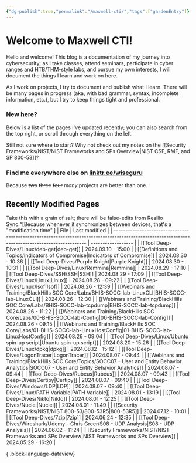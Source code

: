 ```yaml
---
{"dg-publish":true,"permalink":"/maxwell-cti/","tags":["gardenEntry"]}
---
```


# Welcome to Maxwell CTI!

Hello and welcome! This blog is a documentation of my journey into cybersecurity; as I take classes, attend seminars, participate in cyber ranges and HTB/THM-style labs, and pursue my own interests, I will document the things I learn and work on here. 

As I work on projects, I try to document and publish what I learn. There will be many pages in progress (aka, with bad grammar, syntax, incomplete information, etc.), but I try to keep things tight and professional.

### New here?
Below is a list of the pages I've updated recently; you can also search from the top right, or scroll through everything on the left.

Still not sure where to start? Why not check out my notes on the [[Security Frameworks/NIST/NIST Frameworks and SPs Overview\|NIST CSF, RMF, and SP 800-53]]?


### Find me everywhere else on [linktr.ee/wiseguru](https://linktr.ee/wiseguru)
Because ~~two~~ ~~three~~ ~~four~~ *many* projects are better than one.


## Recently Modified Pages
Take this with a grain of salt; there will be false-edits from Resilio Sync.^[Because whenever it synchronizes between devices, that's a "modification time".]
| File                                                                                                                                             | Last modified      |
| ------------------------------------------------------------------------------------------------------------------------------------------------ | ------------------ |
| [[Tool Deep-Dives/Linux/deb-get\|deb-get]]                                                                                                    | 2024.09.10 - 15:00 |
| [[Definitions and Topics/Indicators of Compromise\|Indicators of Compromise]]                                                                 | 2024.08.30 - 10:36 |
| [[Tool Deep-Dives/Purple Knight\|Purple Knight]]                                                                                              | 2024.08.30 - 10:31 |
| [[Tool Deep-Dives/Linux/Remmina\|Remmina]]                                                                                                    | 2024.08.29 - 17:10 |
| [[Tool Deep-Dives/SSH/SSH\|SSH]]                                                                                                              | 2024.08.29 - 17:09 |
| [[Tool Deep-Dives/Linux/Linux\|Linux]]                                                                                                        | 2024.08.28 - 09:22 |
| [[Tool Deep-Dives/Linux/lsof\|lsof]]                                                                                                          | 2024.08.26 - 12:39 |
| [[Webinars and Training/BlackHills SOC Core/Labs/BHIS-SOCC-lab-LinuxCLI\|BHIS-SOCC-lab-LinuxCLI]]                                             | 2024.08.26 - 12:30 |
| [[Webinars and Training/BlackHills SOC Core/Labs/BHIS-SOCC-lab-tcpdump\|BHIS-SOCC-lab-tcpdump]]                                               | 2024.08.26 - 11:22 |
| [[Webinars and Training/BlackHills SOC Core/Labs/00-BHIS-SOCC-lab-Config\|00-BHIS-SOCC-lab-Config]]                                           | 2024.08.26 - 09:15 |
| [[Webinars and Training/BlackHills SOC Core/Labs/01-BHIS-SOCC-lab-LinuxHostConfig\|01-BHIS-SOCC-lab-LinuxHostConfig]]                         | 2024.08.26 - 09:04 |
| [[Tool Deep-Dives/Linux/Ubuntu spin-up script\|Ubuntu spin-up script]]                                                                        | 2024.08.20 - 15:26 |
| [[Tool Deep-Dives/Linux/dpkg\|dpkg]]                                                                                                          | 2024.08.12 - 15:12 |
| [[Tool Deep-Dives/LogonTracer\|LogonTracer]]                                                                                                  | 2024.08.07 - 09:44 |
| [[Webinars and Training/BlackHills SOC Core/Topics/SOCC07 - User and Entity Behavior Analytics\|SOCC07 - User and Entity Behavior Analytics]] | 2024.08.07 - 09:44 |
| [[Tool Deep-Dives/Rubeus\|Rubeus]]                                                                                                            | 2024.08.07 - 09:43 |
| [[Tool Deep-Dives/Certipy\|Certipy]]                                                                                                          | 2024.08.07 - 09:40 |
| [[Tool Deep-Dives/Windows/LDP\|LDP]]                                                                                                          | 2024.08.07 - 09:40 |
| [[Tool Deep-Dives/Linux/PATH Variable\|PATH Variable]]                                                                                        | 2024.08.01 - 13:19 |
| [[Tool Deep-Dives/Nikto\|Nikto]]                                                                                                              | 2024.08.01 - 12:25 |
| [[Tool Deep-Dives/Nuclei\|Nuclei]]                                                                                                            | 2024.08.01 - 11:49 |
| [[Security Frameworks/NIST/NIST 800-53/800-53R5\|800-53R5]]                                                                                   | 2024.07.12 - 10:01 |
| [[Tool Deep-Dives/7zip\|7zip]]                                                                                                                | 2024.06.24 - 12:35 |
| [[Tool Deep-Dives/Wireshark/Udemy - Chris Greer/S08 - UDP Analysis\|S08 - UDP Analysis]]                                                      | 2024.06.02 - 11:24 |
| [[Security Frameworks/NIST/NIST Frameworks and SPs Overview\|NIST Frameworks and SPs Overview]]                                               | 2024.05.29 - 16:20 |

{ .block-language-dataview}